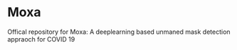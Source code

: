 # Moxa
Offical repository for Moxa: A deeplearning based unmaned mask detection appraoch for COVID 19
